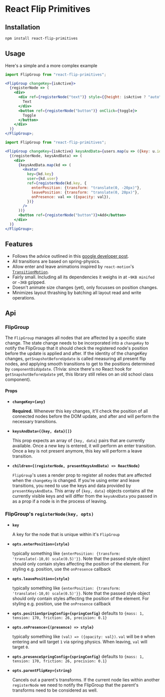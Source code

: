 # React Flip Primitives

## Installation

```bash
npm install react-flip-primitives
```

## Usage

Here's a simple and a more complex example

```jsx
import FlipGroup from "react-flip-primitives";

<FlipGroup changeKey={isActive}>
  {registerNode => (
    <div>
      <div ref={registerNode("text")} style={{height: isActive ? "auto" : 0}}>
        Text
      </div>
      <button ref={registerNode("button")} onClick={toggle}>
        Toggle
      </button>
    </div>
  )}
</FlipGroup>;
```

```jsx
import FlipGroup from "react-flip-primitives";

<FlipGroup changeKey={isActive} keysAndData={users.map(u => ({key: u.id, data: u}))}>
  {(registerNode, keysAndData) => (
    <div>
      {keysAndData.map(kd => (
        <Avatar
          key={kd.key}
          user={kd.user}
          ref={registerNode(kd.key, {
            enterPosition: {transform: "translate(0, -20px)"},
            leavePosition: {transform: "translate(0, 20px)"},
            onPresence: val => ({opacity: val}),
          })}
        />
      ))}
      <button ref={registerNode("button")}>Add</button>
    </div>
  )}
</FlipGroup>;
```

## Features

- Follows the advice outlined in this [google developer post](https://developers.google.com/web/updates/2017/03/performant-expand-and-collapse).
- All transitions are based on spring-physics.
- Allow enter and leave animations inspired by `react-motion`'s [`TransitionMotion`](https://github.com/chenglou/react-motion#transitionmotion-).
- Fairly small. Including all its dependencies it weighs in at `~9KB minifed` or `~3KB` gzipped.
- Doesn't animate size changes (yet), only focusses on position changes.
- Minimizes layout thrashing by batching all layout read and write operations.

## Api

### FlipGroup

The `FlipGroup` manages all nodes that are affected by a specific state change. The state change needs to be incorporated into a `changeKey` to notify the FlipGroup that it should check the registered node's position before the update is applied and after. If the identity of the changeKey changes, `getSnapshotBeforeUpdate` is called measuring all present flip nodes, and applying smooth transitions to get to the positions determined by `componentDidUpdate`. (Trivia: since there's no React hook for `getSnapshotBeforeUpdate` yet, this library still relies on an old school class component).

#### Props

- **`changeKey={any}`**

  **Required.** Whenever this key changes, it'll check the position of all connected nodes before the DOM update, and after and will perform the necessary transitions.

- **`keysAndData={{key, data}[]}`**

  This prop expects an array of `{key, data}` pairs that are currently available. Once a new key is entered, it will perform an enter transition. Once a key is not present anymore, this key will perform a leave transition.

- **`children={(registerNode, presentKeysAndData) => ReactNode}`**

  `FlipGroup`'s uses a render prop to register all nodes that are affected when the `changeKey` is changed.
  If you're using enter and leave transitions, you need to use the keys and data provided by `presentKeysAndData`. This array of `{key, data}` objects contains all the currently visible keys and will differ from the `keysAndData` you passed in as a prop if a node is in the process of leaving.

### FlipGroup's `registerNode(key, opts)`

- **`key`**

  A key for the node that is unique within it's `FlipGroup`

- **`opts.enterPosition={style}`**

  typically something like `{enterPosition: {transform: 'translate(-10,0) scale(0.5)'}}`. Note that the passed style object should only contain styles affecting the position of the element. For styling e.g. position, use the `onPresence` callback

- **`opts.leavePosition={style}`**

  typically something like `{enterPosition: {transform: 'translate(-10,0) scale(0.5)'}}`. Note that the passed style object should only contain styles affecting the position of the element. For styling e.g. position, use the `onPresence` callback

- **`opts.positionSpringConfig={springConfig}`**
  defaults to `{mass: 1, tension: 170, friction: 26, precision: 0.1}`

* **`opts.onPresence={(presence) => style}`**

  typically something like `(val) => ({opacity: val})`. `val` will be `0` when entering and will target `1` via spring physics. When leaving, `val` will target `0`.

* **`opts.presenceSpringConfig={springConfig}`**
  defaults to `{mass: 1, tension: 170, friction: 26, precision: 0.1}`

* **`opts.parentFlipKey={string}`**

  Cancels out a parent's transforms. If the current node lies within another `registerNode` we need to notify the FlipGroup that the parent's transforms need to be considered as well.

